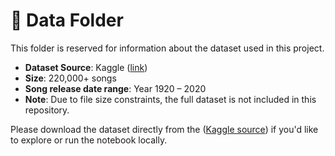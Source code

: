 # 📁 Data Folder

This folder is reserved for information about the dataset used in this project.

- **Dataset Source**: Kaggle ([link](https://www.kaggle.com/datasets/vatsalmavani/spotify-dataset))
- **Size**: 220,000+ songs
- **Song release date range**: Year 1920 – 2020
- **Note**: Due to file size constraints, the full dataset is not included in this repository.

Please download the dataset directly from the ([Kaggle source](https://www.kaggle.com/datasets/vatsalmavani/spotify-dataset)) if you'd like to explore or run the notebook locally.


